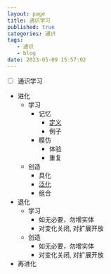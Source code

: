 ```yaml
---
layout: page
title: 通识学习
published: true
categories: 通识
tags: 
   - 通识
   - blog
date: 2023-05-09 15:57:02
---
```


- [ ] 通识学习

- 进化
  - 学习
    - 记忆
      - [定义](https://zh.wikipedia.org/wiki/%E5%AE%9A%E4%B9%89)
      - 例子
    - 模仿
      - 体验
      - 重复
  - 创造
    - 具化
    - [泛化](https://zh.wikipedia.org/wiki/%E5%B9%BF%E4%B9%89%E5%8C%96)
    - 组合
- 退化
  - 学习
    - 如无必要，勿增实体
    - 对变化关闭, 对扩展开放
  - 创造
    - 如无必要，勿增实体
    - 对变化关闭, 对扩展开放
- 再进化
